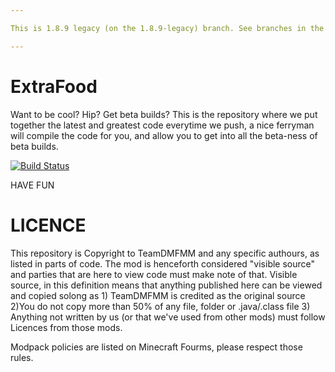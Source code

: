 ```yaml
---

This is 1.8.9 legacy (on the 1.8.9-legacy) branch. See branches in the wiki for more information.

---
```



ExtraFood
============
 Want to be cool? Hip? Get beta builds?
 This is the repository where we put together the latest and greatest code
 everytime we push, a nice ferryman will compile the code for you, and allow you to get into all the
 beta-ness of beta builds.
 
[![Build Status](https://drone.io/github.com/TeamDmfMM/Extra-Food/status.png)](https://drone.io/github.com/TeamDmfMM/Extra-Food/latest)
 
 HAVE FUN
 
 
 LICENCE
============
 This repository is Copyright to TeamDMFMM and any specific authours, as listed in parts of code. The mod is henceforth considered "visible source" and parties that are here to view code must make note of that. Visible source, in this definition means that anything published here can be viewed and copied solong as 1) TeamDMFMM is credited as the original source 2)You do not copy more than 50% of any file, folder or .java/.class file 3) Anything not written by us (or that we've used from other mods) must follow Licences from those mods.
 
 Modpack policies are listed on Minecraft Fourms, please respect those rules.


